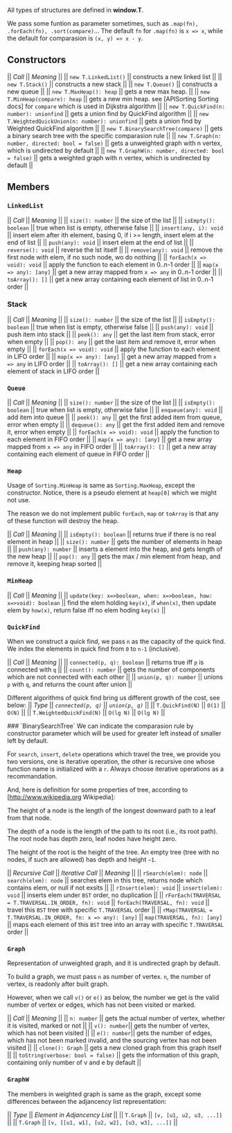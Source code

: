 All types of structures are defined in __window.T__.

We pass some funtion as parameter sometimes, such as `.map(fn), .forEach(fn), .sort(compare)`... The default `fn` for `.map(fn)` is `x => x`, while the default for comparasion is `(x, y) => x - y`.

## Constructors
|| *Call* || *Meaning* ||
|| `new T.LinkedList()` || constructs a new linked list ||
|| `new T.Stack()` || constructs a new stack ||
|| `new T.Queue()` || constructs a new queue ||
|| `new T.MaxHeap(): heap` || gets a new max heap. ||
|| `new T.MinHeap(compare): heap` || gets a new min heap. see [APISorting Sorting docs] for `compare` which is used in Dijkstra algorithm ||
|| `new T.QuickFind(n: number): unionfind` || gets a union find by QuickFind algorithm ||
|| `new T.WeightedQuickUnion(n: number): unionfind` || gets a union find by Weighted QuickFind algorithm ||
|| `new T.BinarySearchTree(compare)` || gets a binary search tree with the specific comparasion rule ||
|| `new T.Graph(n: number, directed: bool = false)` || gets a unweighted graph with n vertex, which is undirected by default ||
|| `new T.GraphW(n: number, directed: bool = false)` || gets a weighted graph with n vertex, which is undirected by default ||

## Members
### `LinkedList`
|| *Call* || *Meaning* ||
|| `size(): number` || the size of the list ||
|| `isEmpty(): boolean` || true when list is empty, otherwise false ||
|| `insert(any, i): void` || insert elem after ith element, basing 0, if i >= length, insert elem at the end of list ||
|| `push(any): void` || insert elem at the end of list ||
|| `reverse(): void` || reverse the lst itself ||
|| `remove(any): void` || remove the first node with elem, if no such node, wo do nothing ||
|| `forEach(x => void): void` || apply the function to each element in 0..n-1 order ||
|| `map(x => any): [any]` ||  get a new array mapped from `x => any` in 0..n-1 order ||
|| `toArray(): []` || get a new array containing each element of list in 0..n-1 order ||

### Stack
|| *Call* || *Meaning* ||
|| `size(): number` || the size of the list ||
|| `isEmpty(): boolean` || true when list is empty, otherwise false ||
|| `push(any): void` || push item into stack ||
|| `peek(): any` || get the last item from stack, error when empty ||
|| `pop(): any` || get the last item and remove it, error when empty ||
|| `forEach(x => void): void` || apply the function to each element in LIFO order ||
|| `map(x => any): [any]` ||  get a new array mapped from `x => any` in LIFO order ||
|| `toArray(): []` || get a new array containing each element of stack in LIFO order ||

### `Queue`
|| *Call* || *Meaning* ||
|| `size(): number` || the size of the list ||
|| `isEmpty(): boolean` || true when list is empty, otherwise false ||
|| `enqueue(any): void` || add item into queue ||
|| `peek(): any` || get the first added item from queue, error when empty ||
|| `dequeue(): any` || get the first added item and remove it, error when empty ||
|| `forEach(x => void): void` || apply the function to each element in FIFO order ||
|| `map(x => any): [any]` ||  get a new array mapped from `x => any` in FIFO order ||
|| `toArray(): []` || get a new array containing each element of queue in FIFO order ||

### `Heap`
Usage of `Sorting.MinHeap` is same as `Sorting.MaxHeap`, except the constructor. Notice, there is a pseudo element at `heap[0]` which we might not use.

The reason we do not implement public `forEach`, `map` or `toArray` is that any of these function will destroy the heap.

|| *Call* || *Meaning* ||
|| `isEmpty(): boolean` || returns true if there is no real element in heap ||
|| `size(): number` || gets the number of elements in heap ||
|| `push(any): number` || inserts a element into the heap, and gets length of the new heap ||
|| `pop(): any` || gets the max / min element from heap, and remove it, keeping heap sorted ||

### `MinHeap`
|| *Call* || *Meaning* ||
|| `update(key: x=>boolean, when: x=>boolean, how: x=>void): boolean` || find the elem holding `key(x)`, if `when(x)`, then update elem by `how(x)`, return false iff no elem hoding `key(x)` ||

### `QuickFind`
When we construct a quick find, we pass `n` as the capacity of the quick find. We index the elements in quick find from `0` to `n-1` (inclusive).

|| *Call* || *Meaning* ||
|| `connected(p, q): boolean` || returns true iff `p` is connected with `q` ||
|| `count(): number` || gets the number of components which are not connected with each other ||
|| `union(p, q): number` || unions `p` with `q`, and returns the count after union ||

Different algorithms of quick find bring us different growth of the cost, see below:
|| *Type* || *`connected(p, q)`* || *`union(p, q)`* ||
|| `T.QuickFind(N)` || `O(1)` || `O(N)` ||
|| `T.WeightedQuickFind(N)` || `O(lg N)` || `O(lg N)` ||

<a name="bst" />
### `BinarySearchTree`
We can indicate the comparasion rule by constructor parameter which will be used for greater left instead of smaller left by default.

For `search`, `insert`, `delete` operations which travel the tree, we provide you two versions, one is iterative operation, the other is recursive one whose function name is initialized with a `r`. Always choose iterative operations as a recommandation.

And, here is definition for some properties of tree, according to [http://www.wikipedia.org Wikipedia]:

The height of a node is the length of the longest downward path to a leaf from that node. 

The depth of a node is the length of the path to its root (i.e., its root path). The root node has depth zero, leaf nodes have height zero.

The height of the root is the height of the tree. An empty tree (tree with no nodes, if such are allowed) has depth and height `−1`.

|| *Recursive Call* || *Iterative Call* || *Meaning* ||
|| `rSearch(elem): node` || `search(elem): node` || searches elem in this tree, returns node which contains elem, or null if not exsits ||
|| `rInsert(elem): void` || `insert(elem): void` || inserts elem under `BST` order, no duplication ||
|| `rForEach(TRAVERSAL = T.TRAVERSAL.IN_ORDER, fn): void` || `forEach(TRAVERSAL, fn): void` || travel this `BST` tree with specific `T.TRAVERSAL` order ||
|| `rMap(TRAVERSAL = T.TRAVERSAL.IN_ORDER, fn: x => any): [any]` || `map(TRAVERSAL, fn): [any]` || maps each element of this `BST` tree into an array with specific `T.TRAVERSAL` order ||

### `Graph`
Representation of unweighted graph, and it is undirected graph by default.

To build a graph, we must pass `n` as number of vertex. `n`, the number of vertex, is readonly after built graph.

However, when we call `v()` or `e()` as below, the number we get is the valid number of vertex or edges, which has not been visited or marked.

|| *Call* || *Meaning* ||
|| `n: number` || gets the actual number of vertex, whether it is visited, marked or not ||
|| `v(): number`|| gets the number of vertex, which has not been visited ||
|| `e(): number`|| gets the number of edges, which has not been marked invalid, and the sourcing vertex has not been visited ||
|| `clone(): Graph` || gets a new cloned graph from this graph itself ||
|| `toString(verbose: bool = false)` || gets the information of this graph, containing only number of v and e by default ||

### `GraphW`
The members in weighted graph is same as the graph, except some differences between the adjancency list representation:

|| *Type* || *Element in Adjancency List* ||
|| `T.Graph` || `[v, [u1, u2, u3, ...]]` ||
|| `T.Graph` || `[v, [[u1, w1], [u2, w2], [u3, w3], ...]]` ||
